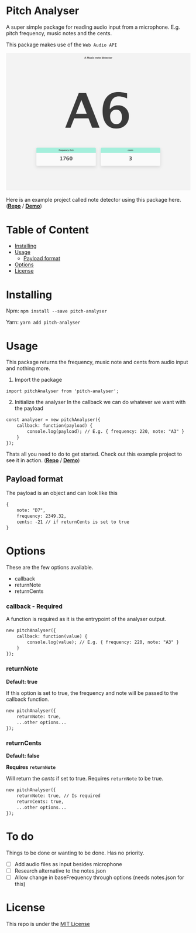 # Pitch Analyser
A super simple package for reading audio input from a microphone. E.g. pitch frequency, music notes and the cents.

This package makes use of the `Web Audio API`

![Demo image](https://github.com/kyunwang/Repo-Images/blob/master/pitch-analyser/example.png)

Here is an example project called note detector using this package here. (**[Repo](https://github.com/kyunwang/note-detector)** / **[Demo](https://kyunwang.github.io/note-detector/)**)

# Table of Content
- [Installing](#installing)
- [Usage](#usage)
	- [Payload format](#payload-format)
- [Options](#options)
- [License](#license)

# Installing
Npm: `npm install --save pitch-analyser`

Yarn: `yarn add pitch-analyser`

<!-- Download: link full | min ? (would it work?) -->

# Usage

This package returns the frequency, music note and cents from audio input and nothing more.

1. Import the package
```
import pitchAnalyser from 'pitch-analyser';
```


2. Initialize the analyser
In the callback we can do whatever we want with the payload
```
const analyser = new pitchAnalyser({
	callback: function(payload) {
		console.log(payload); // E.g. { frequency: 220, note: "A3" }
	}
});
```

Thats all you need to do to get started. Check out this example project to see it in action. (**[Repo](https://github.com/kyunwang/note-detector)** / **[Demo](https://kyunwang.github.io/note-detector/)**)

## Payload format
The payload is an object and can look like this

```
{
	note: "D7",
	frequency: 2349.32,
	cents: -21 // if returnCents is set to true
}
```

# Options
These are the few options available.

- callback
- returnNote
- returnCents

### callback - Required
A function is required as it is the entrypoint of the analyser output.

```
new pitchAnalyser({
	callback: function(value) {
		console.log(value); // E.g. { frequency: 220, note: "A3" }
	}
});
```

### returnNote
**Default: true**

If this option is set to true, the frequency and note will be passed to the callback function.

```
new pitchAnalyser({
	returnNote: true,
	...other options...
});
```

### returnCents
**Default: false**

**Requires `returnNote`**

Will return the *cents* if set to true. Requires `returnNote` to be true.

```
new pitchAnalyser({
	returnNote: true, // Is required
	returnCents: true,
	...other options...
});
```

# To do
Things to be done or wanting to be done. Has no priority.

- [ ] Add audio files as input besides microphone
- [ ] Research alternative to the notes.json
- [ ] Allow change in baseFrequency through options (needs notes.json for this)

# License
This repo is under the [MIT License](https://github.com/kyunwang/pitch-analyser/blob/master/LICENSE)